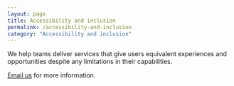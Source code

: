 ```yaml
---
layout: page
title: Accessibility and inclusion
permalink: /accessibility-and-inclusion
category: "Accessibility and inclusion"
---
```



We help teams deliver services that give users equivalent experiences and opportunities despite any limitations in their capabilities.


<a href="mailto:CentreOfExcellenceCentral@digital.homeoffice.gov.uk">Email us</a> for more information.
